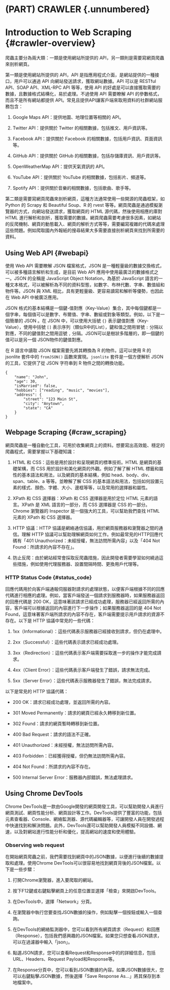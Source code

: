 

# (PART) CRAWLER {.unnumbered}

# Introduction to Web Scraping {#crawler-overview}

爬蟲主要分為兩大類：一類是使用網站所提供的 API，另一類則是需要寫網頁爬蟲來剖析網頁。

第一類是使用網站所提供的 API，API 是指應用程式介面，是網站提供的一種接口，用戶可以通過 API 向網站發送請求，獲取網站數據。API 可以是 RESTful API、SOAP API、XML-RPC API 等等，使用 API 的好處是可以直接獲取需要的數據，且數據格式結構化，易於處理。不過使用 API 需要瞭解 API 的參數格式，而且不是所有網站都提供 API。常見且提供API讓客戶端來取用資料的社群網站服務包含：

1.  Google Maps API：提供地圖、地理位置等相關的 API。

2.  Twitter API：提供關於 Twitter 的相關數據，包括推文、用戶資訊等。

3.  Facebook API：提供關於 Facebook 的相關數據，包括用戶資訊、頁面資訊等。

4.  GitHub API：提供關於 GitHub 的相關數據，包括存儲庫資訊、用戶資訊等。

5.  OpenWeatherMap API：提供天氣資訊的 API。

6.  YouTube API：提供關於 YouTube 的相關數據，包括影片、頻道等。

7.  Spotify API：提供關於音樂的相關數據，包括歌曲、歌手等。

第二類是需要寫網頁爬蟲來剖析網頁，這種方法通常使用一些開源的爬蟲框架，如 Python 的 Scrapy 和 Beautiful Soup、R 的 rvest 等等。網頁爬蟲是通過模擬瀏覽器的方式，向網站發送請求，獲取網頁的 HTML 源代碼，然後使用相應的庫對 HTML 進行解析和剖析，獲取需要的數據。網頁爬蟲需要考慮很多因素，如網站的反爬機制、網頁的動態載入、網頁的解析方式等等，需要編寫複雜的代碼來處理這些問題。例如爬取國內外報紙的搜尋結果大多需要直接剖析網頁來找到所需要的資料。

## Using Web API {#webapi}

使用 Web API 需要瞭解 JSON 檔案格式，JSON 是一種輕量級的數據交換格式，可以被多種語言解析和生成，是目前 Web API 應用中使用最廣泛的數據格式之一。JSON 的全稱是 JavaScript Object Notation，為基於 JavaScript 語言的一種文本格式，可以被解析為不同的資料型態，如數字、布林代數、字串、數值組和物件等。JSON 與 XML 相比，具有更輕量級、更容易讀寫和解析等優勢，也因此在 Web API 中被廣泛應用。

JSON 格式的基本結構是一個鍵-值對應（Key-Value）集合，其中每個鍵都是一個字串，每個值可以是數字、布爾值、字串、數組或對象等類型。例如，以下是一個簡單的 JSON 。在 JSON 中，可以使用大括號 `{}` 表示鍵值對應（Key-Value），使用中括號 `[]` 表示序列（類似R中的List），鍵和值之間用冒號 `:` 分隔以對應，不同的鍵值對之間用逗號 `,` 分隔。JSON可以是樹狀多階層的，即一個鍵的值可以是另一個 JSON物件的鍵值對應。

在 R 語言中讀取 JSON 檔案需要先將其轉換為 R 的物件。這可以使用 R 的 jsonlite 套件中的 `fromJSON()` 函數來實現。`jsonlite` 套件是一個方便解析 JSON 的工具，它提供了從 JSON 字符串到 R 物件之間的轉換功能。

```         
{
    "name": "John",
    "age": 30,
    "isMarried": false,
    "hobbies": ["reading", "music", "movies"],
    "address": {
        "street": "123 Main St",
        "city": "Anytown",
        "state": "CA"
    }
}
```

## Webpage Scraping {#craw_scraping}

網頁爬蟲是一種自動化工具，可用於收集網頁上的資料。想要寫出高效能、穩定的爬蟲程式，需要掌握以下基礎知識：

1.  HTML 和 CSS：這些是用於設計和呈現網頁的標準技術。HTML 是網頁的基礎架構，而 CSS 用於設計和美化網頁的外觀。例如了解了解 HTML 標籤和屬性的基本語法和用法，以及網頁的基本結構，例如 head、body、div、span、table、a 等等。並瞭解了解 CSS 的基本語法和用法，包括如何設置元素的樣式、顏色、字體、大小、邊框等等，以及常用的選擇器和屬性。

2.  XPath 和 CSS 選擇器：XPath 和 CSS 選擇器是用於定位 HTML 元素的語言。XPath 是 XML 語言的一部分，而 CSS 選擇器是 CSS 的一部分。Chrome 瀏覽器的 Inspector 是一個強大的工具，可以幫助我們查找 HTML 元素的 XPath 和 CSS 選擇器。

3.  HTTP 協議：HTTP 協議是網絡通信協議，用於網頁服務器和瀏覽器之間的通信。理解 HTTP 協議可以幫助理解網頁如何工作。例如最常見的HTTP回應代碼有「401 Unauthorized：未經授權，無法訪問所需內容」以及「404 Not Found：所請求的內容不存在」。

4.  防止反爬：由於網站經常會採取反爬蟲措施，因此開發者需要學習如何繞過這些措施，例如使用代理服務器、設置間隔時間、更換用戶代理等。

### HTTP Status Code {#status_code}

回應代碼用於向客戶端通報伺服器對請求的處理狀態，以便客戶端根據不同的回應代碼進行相應的處理。例如，當客戶端發送一個請求到服務器時，如果服務器返回的回應代碼是 200 OK，這意味著該請求已經成功處理，服務器已經返回所需的內容，客戶端可以根據返回的內容進行下一步操作；如果服務器返回的是 404 Not Found，這意味著客戶端所請求的內容不存在，客戶端需要提示用戶請求的資源不存在。以下是 HTTP 協議中常見的一些代碼：

1.  1xx（Informational）：這些代碼表示服務器已經接收到請求，但仍在處理中。

2.  2xx（Successful）：這些代碼表示請求已經成功處理。

3.  3xx（Redirection）：這些代碼表示客戶端需要採取進一步的操作才能完成請求。

4.  4xx（Client Error）：這些代碼表示客戶端發生了錯誤，請求無法完成。

5.  5xx（Server Error）：這些代碼表示服務器發生了錯誤，無法完成請求。

以下是常見的 HTTP 協議代碼：

-   200 OK：請求已經成功處理，並返回所需的內容。

-   301 Moved Permanently：請求的網頁已經永久轉移到新位置。

-   302 Found：請求的網頁暫時轉移到新位置。

-   400 Bad Request：請求的語法不正確。

-   401 Unauthorized：未經授權，無法訪問所需內容。

-   403 Forbidden：已經獲得授權，但仍無法訪問所需內容。

-   404 Not Found：所請求的內容不存在。

-   500 Internal Server Error：服務器內部錯誤，無法處理請求。

## Using Chrome DevTools

Chrome DevTools是一款由Google開發的網頁開發工具，可以幫助開發人員進行網頁測試、網頁性能分析、網頁設計等工作。DevTools提供了豐富的功能，包括元素查看器、Console、網絡監測器、源代碼編輯器等，可讓開發人員在開發過程中快速找到和解決問題。此外，DevTools還可以幫助開發人員模擬不同設備、網速，以及對網站進行性能分析和優化，提高網站的速度和使用體驗。

### Observing web request

在開始網頁爬蟲之前，我們需要找到網頁中的JSON數據，以便進行後續的數據提取和處理。使用Chrome DevTools可以很容易地找到網頁背後的JSON檔案。以下是一些步驟：

1.  打開Chrome瀏覽器，進入要爬取的網站。

2.  按下F12鍵或右鍵點擊網頁上的任意位置並選擇「檢查」來開啟DevTools。

3.  在DevTools中，選擇「Network」分頁。

4.  在瀏覽器中執行您要查找JSON數據的操作，例如點擊一個按鈕或輸入一個查詢。

5.  在DevTools的網絡監測器中，您可以看到所有網頁請求（Request）和回應（Response），包括我們感興趣的JSON檔案。如果您只想查看JSON請求，可以在過濾器中輸入「json」。

6.  點選JSON請求，您可以查看Request和Response中的的詳細信息，包括URL、Headers、Request Payload和Response等。

7.  在Response分頁中，您可以看到JSON數據的內容。如果JSON數據很大，您可以右鍵點擊JSON數據，然後選擇「Save Response As...」將其保存到本地檔案中。
